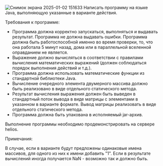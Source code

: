 ![Снимок экрана 2025-01-02 151633](https://github.com/user-attachments/assets/ecafc369-ee31-4cd5-91fc-c9a7c35f15a0)
Написать программу на языке Java, выполняющую указанные в варианте действия.

Требования к программе:

- Программа должна корректно запускаться, выполняться и выдавать результат. Программа не должна выдавать ошибки. Программа должна быть работоспособной именно во время проверки, то, что она работала 5 минут назад, дома или в параллельной вселенной оправданием не является.
- Выражение должно вычисляться в соответствии с правилами вычисления математических выражений (должен соблюдаться порядок выполнения действий и т.д.).
- Программа должна использовать математические функции из стандартной библиотеки Java.
- Вычисление очередного элемента двумерного массива должно быть реализовано в виде отдельного статического метода.
- Результат вычисления выражения должен быть выведен в стандартный поток вывода в виде матрицы с элементами в указанном в варианте формате. Вывод матрицы реализовать в виде отдельного статического метода.
- Программа должна быть упакована в исполняемый jar-архив.

Выполнение программы необходимо продемонстрировать на сервере helios.

Примечания:

В случае, если в варианте будут предложены одинаковые имена массивов, для одного из них к имени добавить "1".
Если в результате вычислений иногда получается NaN - возможно так и должно быть.
